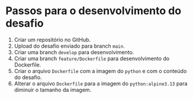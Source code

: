 # Passos para o desenvolvimento do desafio

1. Criar um repositório no GitHub.
1. Upload do desafio enviado para branch `main`.
1. Criar uma branch `develop` para desenvolvimento.
1. Criar uma branch `feature/Dockerfile` para desenvolvimento do Dockerfile.
1. Criar o arquivo `Dockerfile` com a imagem do `python` e com o conteúdo do desafio.
1. Alterar o arquivo `Dockerfile` para a imagem do `python:alpine3.13` para diminuir o tamanho da imagem. 